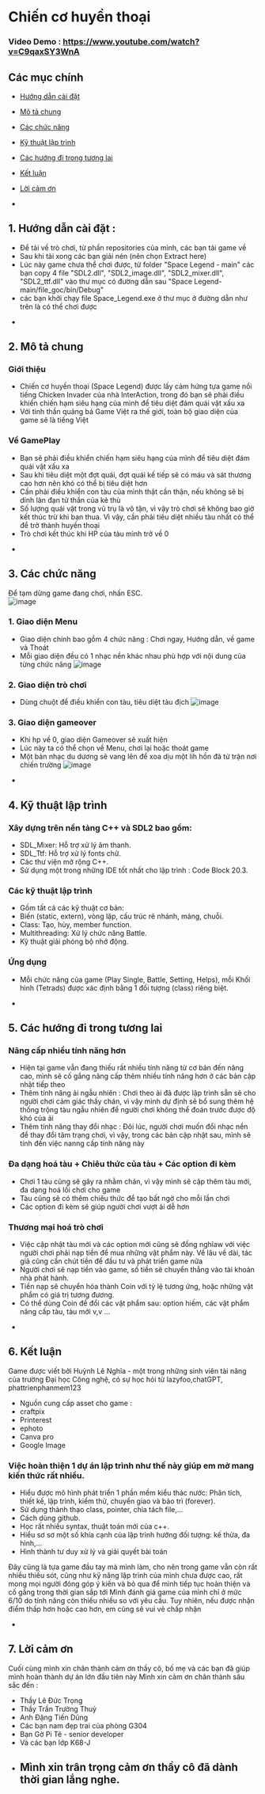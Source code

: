 # Chiến cơ huyền thoại
### Video Demo : https://www.youtube.com/watch?v=C9qaxSY3WnA
## Các mục chính <br />
* [Hướng dẫn cài đặt](#setup)
* [Mô tả chung](#info)
* [Các chức năng](#detail)
* [Kỹ thuật lập trình](#tech)
* [Các hướng đi trong tương lai](#future)
* [Kết luận](#summary)
* [Lời cảm ơn](#thanks)

* <a name="setup"/>
## 1. Hướng dẫn cài đặt : 
- Để tải về trò chơi, từ phần repositories của mình, các bạn tải game về
- Sau khi tải xong các bạn giải nén (nên chọn Extract here)
- Lúc này game chưa thể chơi được, từ folder "Space Legend - main" các bạn copy 4 file "SDL2.dll", "SDL2_image.dll", "SDL2_mixer.dll", "SDL2_ttf.dll" vào thư mục có đường dẫn sau "Space Legend-main/file_goc/bin/Debug"
- các bạn khởi chạy file Space_Legend.exe ở thư mục ở đường dẫn như trên là có thể chơi được

* <a name="info"/>
## 2. Mô tả chung <br />

### Giới thiệu
- Chiến cơ huyền thoại (Space Legend) được lấy cảm hứng tựa game nổi tiếng Chicken Invader của nhà InterAction, trong đó bạn sẽ phải điều khiển chiến hạm siêu hạng của mình để tiêu diệt đám quái vật xấu xa
- Với tinh thần quảng bá Game Việt ra thế giới, toàn bộ giao diện của game sẽ là tiếng Việt

### Về GamePlay <br />
- Bạn sẽ phải điều khiển chiến hạm siêu hạng của mình để tiêu diệt đám quái vật xấu xa
- Sau khi tiêu diệt một đợt quái, đợt quái kế tiếp sẽ có máu và sát thương cao hơn nên khó có thể bị tiêu diệt hơn
- Cần phải điều khiển con tàu của mình thật cần thận, nếu không sẽ bị dính làn đạn tử thần của kẻ thù
- Số lượng quái vật trong vũ trụ là vô tận, vì vậy trò chơi sẽ không bao giờ kết thúc trừ khi bạn thua. Vì vậy, cần phải tiêu diệt nhiều tàu nhất có thể để trở thành huyền thoại
- Trò chơi kết thúc khi HP của tàu mình trở về 0

 * <a name="detail"/>
## 3. Các chức năng
Để tạm dừng game đang chơi, nhấn ESC.<br />
![image](testSDL/1.png)

### 1. Giao diện Menu <br />
- Giao diện chính bao gồm 4 chức năng : Chơi ngay, Hướng dẫn, về game và Thoát
- Mỗi giao diện đều có 1 nhạc nền khác nhau phù hợp với nội dung của từng chức năng
![image](testSDL/2.png)

### 2. Giao diện trò chơi <br />
- Dùng chuột để điều khiển con tàu, tiêu diệt tàu địch
![image](testSDL/3.png)

### 3. Giao diện gameover <br />
- Khi hp về 0, giao diện Gameover sẽ xuất hiện
- Lúc này ta có thể chọn về Menu, chơi lại hoặc thoát game
- Một bản nhạc du dương sẽ vang lên để xoa dịu một lih hồn đã tử trận nơi chiến trường
![image](testSDL/4.png)

* <a name="tech"/>
## 4. Kỹ thuật lập trình <br />
### Xây dựng trên nền tảng C++ và SDL2 bao gồm:<br />
- SDL_Mixer: Hỗ trợ xử lý âm thanh. <br />
- SDL_Ttf: Hỗ trợ xử lý fonts chữ. <br />
- Các thư viện mở rộng C++. <br />
- Sử dụng một trong những IDE tốt nhất cho lập trình : Code Block 20.3. <br />

### Các kỹ thuật lập trình <br />
- Gồm tất cả các kỹ thuật cơ bản: <br />
- Biến (static, extern), vòng lặp, cấu trúc rẽ nhánh, mảng, chuỗi. <br />
- Class: Tạo, hủy, member function. <br />
- Multithreading: Xử lý chức năng Battle.<br />
- Kỹ thuật giải phóng bộ nhớ động. <br />

### Ứng dụng
- Mỗi chức năng của game (Play Single, Battle, Setting, Helps), mỗi Khối hình (Tetrads) được xác định bằng 1 đối tượng (class) riêng biệt.  <br />

- <a name="future"/>
## 5. Các hướng đi trong tương lai <br />
### Nâng cấp nhiều tính năng hơn 
- Hiện tại game vẫn đang thiếu rất nhiều tính năng từ cơ bản đến nâng cao, mình sẽ cố gắng nâng cấp thêm nhiều tính năng hơn ở các bản cập nhật tiếp theo <br />
- Thêm tính năng ải ngẫu nhiên : Chơi theo ải đã được lập trình sẵn sẽ cho người chơi cảm giác thấy chán, vì vậy mình dự định sẽ bổ sung thêm hệ thống trộng tàu ngẫu nhiên để người chơi không thể đoán trước được độ khó của ải <br />
- Thêm tính năng thay đổi nhạc : Đôi lúc, người chơi muốn đổi nhạc nền để thay đổi tâm trạng chơi, vì vậy, trong các bản cập nhật sau, mình sẽ tính đến việc nanng cấp tính năng này <br />

### Đa dạng hoá tàu + Chiêu thức của tàu + Các option đi kèm
- Chơi 1 tàu cũng sẽ gây ra nhằm chán, vì vậy mình sẽ cập thêm tàu mới, đa dạng hoá lối chơi cho game <br />
- Tàu cũng sẽ có thêm chiêu thức để tạo bất ngờ cho mỗi lần chơi <br />
- Các option đi kèm sẽ giúp người chơi vượt ải dễ hơn <br />

### Thương mại hoá trò chơi
- Việc cập nhật tàu mới và các option mới cũng sẽ đồng nghĩaw với việc người chơi phải nạp tiền để mua những vật phẩm này. Về lâu về dài, tác giả cũng cần chút tiền để đầu tư và phát triển game nữa  <br />
- Người chơi sẽ nạp tiền vào game, số tiền sẽ chuyển thẳng vào tài khoản nhà phát hành. <br />
- Tiền nạp sẽ chuyển hóa thành Coin với tỷ lệ tương ứng, hoặc những vật phẩm có giá trị tương đương. <br />
- Có thể dùng Coin để đổi các vật phẩm sau: option hiếm, các vật phẩm nâng cấp tàu, tàu mới v,v ... <br />

* <a name="summary"/>
## 6. Kết luận
Game được viết bởi Huỳnh Lê Nghĩa - một trong những sinh viên tài năng của trường Đại học Công nghệ, có sự học hỏi từ lazyfoo,chatGPT, phattrienphanmem123  <br />
- Nguồn cung cấp asset cho game : 
- craftpix
- Printerest
- ephoto
- Canva pro
- Google Image
### Việc hoàn thiện 1 dự án lập trình như thế này giúp em mở mang kiến thức rất nhiều.<br />
- Hiểu được mô hình phát triển 1 phần mềm kiểu thác nước: Phân tích, thiết kế, lập trình, kiểm thử, chuyển giao và bảo trì (forever). <br />
- Sử dụng thành thạo class, pointer, chia tách file,...<br />
- Cách dùng github.<br />
- Học rất nhiều syntax, thuật toán mới của c++.<br />
- Hiểu sơ sơ một số khía cạnh của lập trình hướng đối tượng: kế thừa, đa hình,...<br />
- Hình thành tư duy xử lý và giải quyết bài toán<br />

Đây cũng là tựa game đầu tay mà mình làm, cho nên trong game vẫn còn rất nhiều thiếu sót, cũng như kỹ năng lập trình của mình chưa được cao, rất mong mọi người đóng góp ý kiến và bỏ qua để mình tiếp tục hoàn thiện và cố gắng trong thời gian sắp tới 
Mình đánh giá game của mình chỉ ở mức 6/10 do tính năng còn thiếu nhiều so với yêu cầu. Tuy nhiên, nếu được nhận điểm thấp hơn hoặc cao hơn, em cũng sẽ vui vẻ chấp nhận 

* <a name="thanks"/>
## 7. Lời cảm ơn
Cuối cùng mình xin chân thành cảm ơn thầy cô, bố mẹ và các bạn đã giúp mình hoàn thành dự án lớn đầu tiên này
Mình xin cảm ơn chân thành sâu sắc đến : <br />
- Thầy Lê Đức Trọng <br />
- Thầy Trần Trường Thuỷ <br />
- Anh Đặng Tiến Dũng <br />
- Các bạn nam đẹp trai của phòng G304 <br />
- Bạn Gờ Pi Tê - senior developer <br />
- Và các bạn lớp K68-J <br />
- ## Mình xin trân trọng cảm ơn thầy cô đã dành thời gian lắng nghe. <br />



